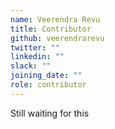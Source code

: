```yaml
---
name: Veerendra Revu
title: Contributor
github: veerendrarevu
twitter: ""
linkedin: ""
slack: ""
joining_date: ""
role: contributor
---
```


Still waiting for this
